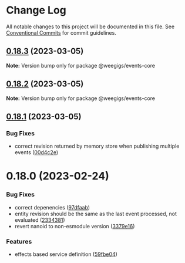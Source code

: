 # Change Log

All notable changes to this project will be documented in this file.
See [Conventional Commits](https://conventionalcommits.org) for commit guidelines.

## [0.18.3](https://github.com/weegigs/wee-events/compare/v0.18.2...v0.18.3) (2023-03-05)

**Note:** Version bump only for package @weegigs/events-core

## [0.18.2](https://github.com/weegigs/wee-events/compare/v0.18.1...v0.18.2) (2023-03-05)

**Note:** Version bump only for package @weegigs/events-core

## [0.18.1](https://github.com/weegigs/wee-events/compare/v0.18.0...v0.18.1) (2023-03-05)

### Bug Fixes

- correct revision returned by memory store when publishing multiple events ([00d4c2e](https://github.com/weegigs/wee-events/commit/00d4c2e4030a4b6053f29c214bc859d8bfdc3e95))

# 0.18.0 (2023-02-24)

### Bug Fixes

- correct depenencies ([97dfaab](https://github.com/weegigs/wee-events/commit/97dfaab70f4863b71b190f6be68bc75e72618803))
- entity revision should be the same as the last event processed, not evaluated ([2334381](https://github.com/weegigs/wee-events/commit/2334381d21dcab8c052210a6af74da5af96b62dc))
- revert nanoid to non-esmodule version ([3379e16](https://github.com/weegigs/wee-events/commit/3379e1631db6525a01f282fd3281947a6eedb02b))

### Features

- effects based service definition ([59fbe04](https://github.com/weegigs/wee-events/commit/59fbe0433839f220f5f9cc5aa43d0dc78e7c0c19))
